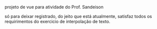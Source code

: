 projeto de vue para atividade do Prof. Sandeison

só para deixar registrado, do jeito que está atualmente, satisfaz todos os requirimentos do exercicio de interpolação de texto.
